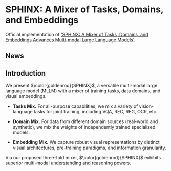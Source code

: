 # SPHINX: A Mixer of Tasks, Domains, and Embeddings

Official implementation of ['SPHINX: A Mixer of Tasks, Domains, and Embeddings Advances Multi-modal Large Language Models']().

## News

## Introduction

We present $\color{goldenrod}{SPHINX}$, a versatile multi-modal large language model (MLLM) with a mixer of training tasks, data domains, and visual embeddings. 

- **Tasks Mix.** For all-purpose capabilities, we mix a variety of vision-language tasks for joint training, including VQA, REC, REG, OCR, etc. 

- **Domain Mix.** For data from different domain sources (real-world and synthetic), we mix the weights of independently trained specialized models.

- **Embedding Mix.** We capture robust visual representations by distinct visual architectures, pre-training paradigms, and information granularity.

Via our proposed three-fold mixer, $\color{goldenrod}{SPHINX}$ exhibits superior multi-modal understanding and reasoning powers.
